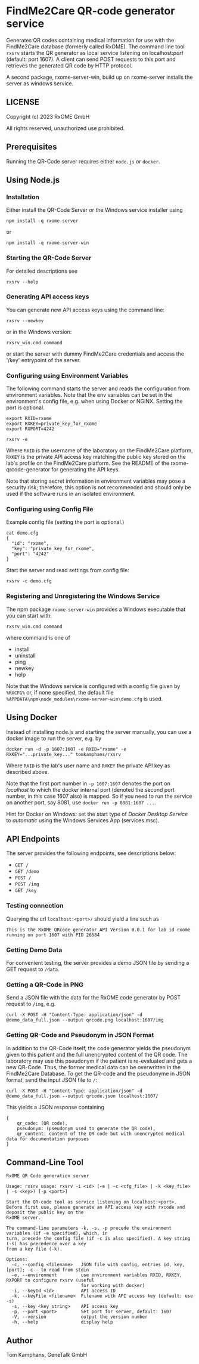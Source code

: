 # FindMe2Care QR-code generator service
Generates QR codes containing medical information for use with the FindMe2Care database
(formerly called RxOME). The command line tool `rxsrv` starts the QR generator as local service listening on localhost:*port* (default: port 1607).
A client can send POST requests to this port and retrieves the generated QR code by HTTP protocol.

A second package, rxome-server-win, build up on rxome-server installs the server as windows service.


## LICENSE

Copyright (c) 2023 RxOME GmbH

All rights reserved, unauthorized use prohibited.

## Prerequisites
Running the QR-Code server requires either `node.js` or `docker`.

## Using Node.js 

### Installation
Either install the QR-Code Server or the Windows service installer using

```
npm install -q rxome-server 
```

or

```
npm install -q rxome-server-win
```


### Starting the QR-Code Server

For detailed descriptions see 
```
rxsrv --help
```

### Generating API access keys
You can generate new API access keys using the command line:
```
rxsrv --newkey
```

or in the Windows version: 
```
rxsrv_win.cmd command
```

or start the server with dummy FindMe2Care credentials and access the '/key' entrypoint of the server.

### Configuring using Environment Variables

The following command starts the server and reads the configuration from environment variables. 
Note that the env variables can be set in the 
environment's config file, e.g. when using Docker or NGINX. Setting the port is optional.

```
export RXID=rxome
export RXKEY=private_key_for_rxome
export RXPORT=4242

rxsrv -e
```

Where `RXID` is the username of the laboratory on the FindMe2Care platform, `RXKEY` is the 
private API access key matching the public key stored on the lab's profile on the 
FindMe2Care platform. See the README of the rxome-qrcode-generator for generating the
API keys.

Note that storing secret information in environment variables may pose a security risk; therefore, this option is not recommended and should only be used if the software runs in an isolated environment.

### Configuring using Config File

Example config file (setting the port is optional.)

```
cat demo.cfg
{
  "id": "rxome",
  "key": "private_key_for_rxome",
  "port": "4242"
}
```

Start the server and read settings from config file:

```
rxsrv -c demo.cfg
```


### Registering and Unregistering the Windows Service
The npm package `rxome-server-win` provides a Windows executable that you can start with:

```
rxsrv_win.cmd command
```

where command is one of

- install
- uninstall
- ping
- newkey
- help 

Note that the Windows service is configured with a config file given by `%RXCFG%` or, if none specified, 
the default file `%APPDATA\npm\node_modules\rxome-server-win\demo.cfg` is used.

## Using Docker
Instead of installing node.js and starting the server manually, you can use a docker image to run the server, e.g. by

```
docker run -d -p 1607:1607 -e RXID="rxome" -e RXKEY="...private_key..." tomkamphans/rxsrv 
```

Where `RXID` is the lab's user name and `RXKEY` the private API key as described above.

Note that the first port number in `-p 1607:1607` denotes the port on *localhost* to which the docker internal port (denoted the second port number, in this case 1607 also) is mapped. So if you need to run the service on another port, say 8081, use 
`docker run -p 8081:1607 ...`.

Hint for Docker on Windows: set the start type of *Docker Desktop Service* to *automatic* using the Windows Services App (services.msc).


## API Endpoints

The server provides the following endpoints, see descriptions below:

* `GET /`
* `GET /demo`
* `POST /`
* `POST /img`
* `GET /key`

### Testing connection

Querying the url `localhost:<port>/` should yield a line such as 

```This is the RxOME QRcode generator API Version 0.0.1 for lab id rxome running on port 1607 with PID 26584```

### Getting Demo Data
For convenient testing, the server provides a demo JSON file by sending a GET request to `/data`.

### Getting a QR-Code in PNG
Send a JSON file with the data for the RxOME code generator by POST request to `/img`, e.g.

```
curl -X POST -H "Content-Type: application/json" -d @demo_data_full.json --output qrcode.png localhost:1607/img
```

### Getting QR-Code and Pseudonym in JSON Format
In addition to the QR-Code itself, the code generator yields the pseudonym given to this patient
and the full unencrypted content of the QR code. The laboratory may
use this pseudonym if the patient is re-evaluated and gets a new QR-Code. Thus, the former medical data can be
overwritten in the FindMe2Care Database. To get the QR-code and the pseudonyme in JSON format, send the input JSON file to `/`:

```
curl -X POST -H "Content-Type: application/json" -d @demo_data_full.json --output qrcode.json localhost:1607/
```

This yields a JSON response containing 

```
{
    qr_code: (QR code),
    pseudonym: (pseudonym used to generate the QR code),
    qr_content: content of the QR code but with unencrypted medical data for documentation purposes
}
```

## Command-Line Tool

```
RxOME QR Code generation server

Usage: rxsrv usage: rxsrv -i <id> (-e | -c <cfg_file> | -k <key_file> | -s <key>) [-p <port>]

Start the QR-code tool as service listening on localhost:<port>.
Before first use, please generate an API access key with rxcode and deposit the public key on the
RxOME server.

The command-line parameters -k, -s, -p precede the environment variables (if -e specified), which, in
turn, precede the config file (if -c is also specified). A key string (-s) has precedence over a key
from a key file (-k).

Options:
  -c, --config <filename>   JSON file with config, entries id, key, [port]; -c-- to read from stdin
  -e, --environment         use environment variables RXID, RXKEY, RXPORT to configure rxsrv (useful
                            for working with docker)
  -i, --keyId <id>          API access ID
  -k, --keyFile <filename>  Filename with API access key (default: use -s)
  -s, --key <key string>    API access key
  -p, --port <port>         Set port for server, default: 1607
  -V, --version             output the version number
  -h, --help                display help
```


## Author
Tom Kamphans, GeneTalk GmbH

